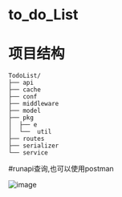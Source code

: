 # to_do_List

# 项目结构
```
TodoList/
├── api
├── cache
├── conf
├── middleware
├── model
├── pkg
│  ├── e
│  └──  util
├── routes
├── serializer
└── service
````
#runapi查询,也可以使用postman

![image](https://user-images.githubusercontent.com/87218053/217419546-188420ca-a621-4c6c-822d-3cc1d5660b3e.png)
